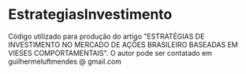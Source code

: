 # EstrategiasInvestimento
Código utilizado para produção do artigo "ESTRATÉGIAS DE INVESTIMENTO NO MERCADO DE AÇÕES BRASILEIRO BASEADAS EM VIESES COMPORTAMENTAIS". O autor pode ser contatado em guilhermeluftmendes @ gmail.com
